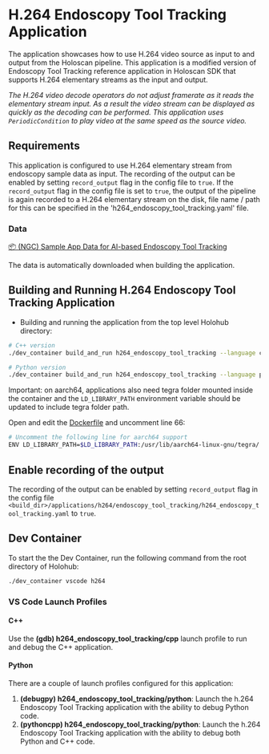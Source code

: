 # H.264 Endoscopy Tool Tracking Application

The application showcases how to use H.264 video source as input to and output
from the Holoscan pipeline. This application is a modified version of Endoscopy
Tool Tracking reference application in Holoscan SDK that supports H.264
elementary streams as the input and output.

_The H.264 video decode operators do not adjust framerate as it reads the
elementary stream input. As a result the video stream can be displayed as
quickly as the decoding can be performed. This application uses
`PeriodicCondition` to play video at the same speed as the source video._

## Requirements

This application is configured to use H.264 elementary stream from endoscopy
sample data as input. The recording of the output can be enabled by setting
`record_output` flag in the config file to `true`. If the `record_output` flag
in the config file is set to `true`, the output of the pipeline is again
recorded to a H.264 elementary stream on the disk, file name / path for this
can be specified in the 'h264_endoscopy_tool_tracking.yaml' file.

### Data

[📦️ (NGC) Sample App Data for AI-based Endoscopy Tool Tracking](https://catalog.ngc.nvidia.com/orgs/nvidia/teams/clara-holoscan/resources/holoscan_endoscopy_sample_data)

The data is automatically downloaded when building the application.

## Building and Running H.264 Endoscopy Tool Tracking Application

* Building and running the application from the top level Holohub directory:

```bash
# C++ version
./dev_container build_and_run h264_endoscopy_tool_tracking --language cpp

# Python version
./dev_container build_and_run h264_endoscopy_tool_tracking --language python
```

Important: on aarch64, applications also need tegra folder mounted inside the container and
the `LD_LIBRARY_PATH` environment variable should be updated to include
tegra folder path.

Open and edit the [Dockerfile](../Dockerfile) and uncomment line 66:

```bash
# Uncomment the following line for aarch64 support
ENV LD_LIBRARY_PATH=$LD_LIBRARY_PATH:/usr/lib/aarch64-linux-gnu/tegra/
```


## Enable recording of the output

The recording of the output can be enabled by setting `record_output` flag in
the config file
`<build_dir>/applications/h264/endoscopy_tool_tracking/h264_endoscopy_tool_tracking.yaml`
to `true`.


## Dev Container

To start the the Dev Container, run the following command from the root directory of Holohub:

```bash
./dev_container vscode h264
```

### VS Code Launch Profiles

#### C++

Use the **(gdb) h264_endoscopy_tool_tracking/cpp** launch profile to run and debug the C++ application.

#### Python

There are a couple of launch profiles configured for this application:

1. **(debugpy) h264_endoscopy_tool_tracking/python**: Launch the h.264 Endoscopy Tool Tracking application with the ability to debug Python code.
2. **(pythoncpp) h264_endoscopy_tool_tracking/python**: Launch the h.264 Endoscopy Tool Tracking application with the ability to debug both Python and C++ code.
